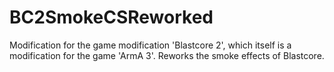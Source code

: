 # BC2SmokeCSReworked
Modification for the game modification 'Blastcore 2', which itself is a modification for the game 'ArmA 3'. Reworks the smoke effects of Blastcore.
